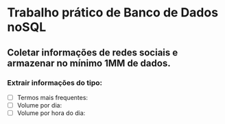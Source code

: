 # Trabalho prático de Banco de Dados noSQL
## Coletar informações de redes sociais e armazenar no mínimo 1MM de dados.
### Extrair informações do tipo:
- [ ] Termos mais frequentes:
- [ ] Volume por dia:
- [ ] Volume por hora do dia:
